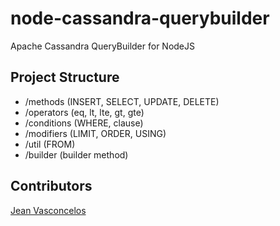 # node-cassandra-querybuilder
Apache Cassandra QueryBuilder for NodeJS

## Project Structure

* /methods (INSERT, SELECT, UPDATE, DELETE)
* /operators (eq, lt, lte, gt, gte)
* /conditions (WHERE, clause)
* /modifiers (LIMIT, ORDER, USING)
* /util (FROM)
* /builder (builder method)

## Contributors

[Jean Vasconcelos](https://github.com/jeanpsv)